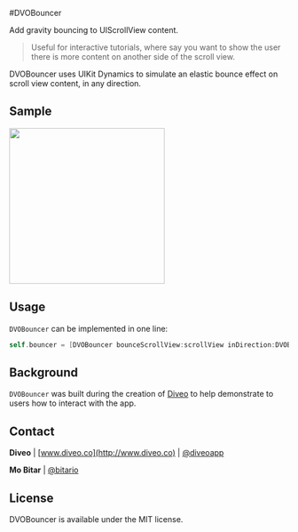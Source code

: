 #DVOBouncer

Add gravity bouncing to UIScrollView content.

> Useful for interactive tutorials, where say you want to show the user there is more content on another side of the scroll view.

DVOBouncer uses UIKit Dynamics to simulate an elastic bounce effect on scroll view content, in any direction.

Sample
-------

<img src="./Demo/bounce.gif" align="middle" width="280" />

Usage
-------

`DVOBouncer` can be implemented in one line:

```objective-c
self.bouncer = [DVOBouncer bounceScrollView:scrollView inDirection:DVOBounceDirectionBottom];
```

Background
-------
`DVOBouncer` was built during the creation of [Diveo](http://appstore.com/diveo) to help demonstrate to users how to interact with the app.

Contact
-------
**Diveo** | [www.diveo.co](http://www.diveo.co) | [@diveoapp](https://twitter.com/diveoapp)

**Mo Bitar** | [@bitario](https://twitter.com/bitario)

License
-------
DVOBouncer is available under the MIT license.


